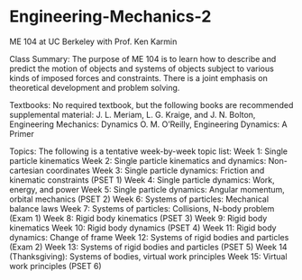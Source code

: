 # Engineering-Mechanics-2
ME 104 at UC Berkeley with Prof. Ken Karmin

Class Summary:
The purpose of ME 104 is to learn how to describe and predict the motion of objects and systems
of objects subject to various kinds of imposed forces and constraints. There is a joint emphasis on
theoretical development and problem solving.

Textbooks:
No required textbook, but the following books are recommended supplemental material:
J. L. Meriam, L. G. Kraige, and J. N. Bolton, Engineering Mechanics: Dynamics
O. M. O’Reilly, Engineering Dynamics: A Primer

Topics:
The following is a tentative week-by-week topic list:
Week 1: Single particle kinematics
Week 2: Single particle kinematics and dynamics: Non-cartesian coordinates
Week 3: Single particle dynamics: Friction and kinematic constraints (PSET 1)
Week 4: Single particle dynamics: Work, energy, and power
Week 5: Single particle dynamics: Angular momentum, orbital mechanics (PSET 2)
Week 6: Systems of particles: Mechanical balance laws
Week 7: Systems of particles: Collisions, N-body problem (Exam 1)
Week 8: Rigid body kinematics (PSET 3)
Week 9: Rigid body kinematics
Week 10: Rigid body dynamics (PSET 4)
Week 11: Rigid body dynamics: Change of frame
Week 12: Systems of rigid bodies and particles (Exam 2)
Week 13: Systems of rigid bodies and particles (PSET 5)
Week 14 (Thanksgiving): Systems of bodies, virtual work principles
Week 15: Virtual work principles (PSET 6)
